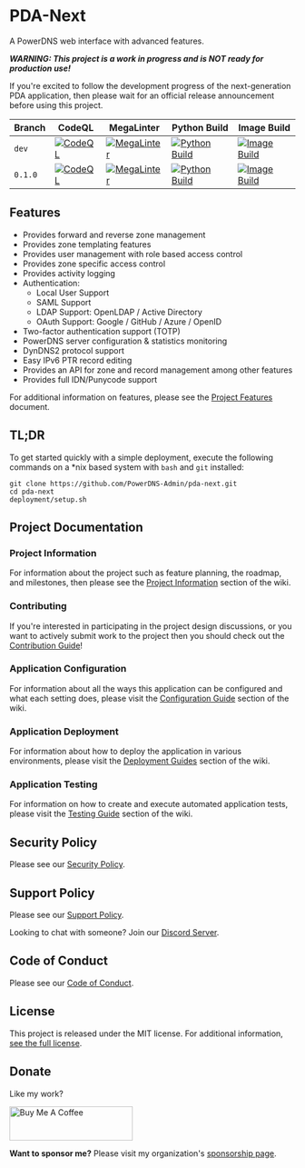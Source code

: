 # PDA-Next

A PowerDNS web interface with advanced features.

***WARNING: This project is a work in progress and is NOT ready for production use!***

If you're excited to follow the development progress of the next-generation PDA application, then please wait for
an official release announcement before using this project.

| Branch  | CodeQL                                                                                                                                                                                                         | MegaLinter                                                                                                                                                                                                 | Python Build                                                                                                                                                                                                   | Image Build                                                                                                                                                                                                 |
|---------|----------------------------------------------------------------------------------------------------------------------------------------------------------------------------------------------------------------|------------------------------------------------------------------------------------------------------------------------------------------------------------------------------------------------------------|----------------------------------------------------------------------------------------------------------------------------------------------------------------------------------------------------------------|-------------------------------------------------------------------------------------------------------------------------------------------------------------------------------------------------------------|
| `dev`   | [![CodeQL](https://github.com/PowerDNS-Admin/pda-next/actions/workflows/codeql-analysis.yml/badge.svg?branch=dev)](https://github.com/PowerDNS-Admin/pda-next/actions/workflows/codeql-analysis.yml)           | [![MegaLinter](https://github.com/PowerDNS-Admin/pda-next/actions/workflows/mega-linter.yml/badge.svg?branch=dev)](https://github.com/PowerDNS-Admin/pda-next/actions/workflows/mega-linter.yml)           | [![Python Build](https://github.com/PowerDNS-Admin/pda-next/actions/workflows/python-build.yml/badge.svg?branch=dev)](https://github.com/PowerDNS-Admin/pda-next/actions/workflows/python-build.yml)           | [![Image Build](https://github.com/PowerDNS-Admin/pda-next/actions/workflows/image-build.yml/badge.svg?branch=dev)](https://github.com/PowerDNS-Admin/pda-next/actions/workflows/image-build.yml)           |
| `0.1.0` | [![CodeQL](https://github.com/PowerDNS-Admin/pda-next/actions/workflows/codeql-analysis.yml/badge.svg?branch=release/0.1.0)](https://github.com/PowerDNS-Admin/pda-next/actions/workflows/codeql-analysis.yml) | [![MegaLinter](https://github.com/PowerDNS-Admin/pda-next/actions/workflows/mega-linter.yml/badge.svg?branch=release/0.1.0)](https://github.com/PowerDNS-Admin/pda-next/actions/workflows/mega-linter.yml) | [![Python Build](https://github.com/PowerDNS-Admin/pda-next/actions/workflows/python-build.yml/badge.svg?branch=release/0.1.0)](https://github.com/PowerDNS-Admin/pda-next/actions/workflows/python-build.yml) | [![Image Build](https://github.com/PowerDNS-Admin/pda-next/actions/workflows/image-build.yml/badge.svg?branch=release/0.1.0)](https://github.com/PowerDNS-Admin/pda-next/actions/workflows/image-build.yml) |

## Features

- Provides forward and reverse zone management
- Provides zone templating features
- Provides user management with role based access control
- Provides zone specific access control
- Provides activity logging
- Authentication:
    - Local User Support
    - SAML Support
    - LDAP Support: OpenLDAP / Active Directory
    - OAuth Support: Google / GitHub / Azure / OpenID
- Two-factor authentication support (TOTP)
- PowerDNS server configuration & statistics monitoring
- DynDNS2 protocol support
- Easy IPv6 PTR record editing
- Provides an API for zone and record management among other features
- Provides full IDN/Punycode support

For additional information on features, please see the
[Project Features](https://github.com/PowerDNS-Admin/pda-next/blob/main/docs/wiki/project/features.md) document.

## TL;DR

To get started quickly with a simple deployment, execute the following commands on a *nix based system
with `bash` and `git` installed:

```
git clone https://github.com/PowerDNS-Admin/pda-next.git
cd pda-next
deployment/setup.sh
```

## Project Documentation

### Project Information

For information about the project such as feature planning, the roadmap, and milestones, then please see the
[Project Information](https://github.com/PowerDNS-Admin/pda-next/blob/main/docs/wiki/project/README.md) section of the
wiki.

### Contributing

If you're interested in participating in the project design discussions, or you want to actively submit work to the
project then you should check out the
[Contribution Guide](https://github.com/PowerDNS-Admin/pda-next/blob/main/docs/wiki/contributing/README.md)!

### Application Configuration

For information about all the ways this application can be configured and what each setting does, please visit the
[Configuration Guide](https://github.com/PowerDNS-Admin/pda-next/blob/main/docs/wiki/configuration/README.md) section of
the wiki.

### Application Deployment

For information about how to deploy the application in various environments, please visit the
[Deployment Guides](https://github.com/PowerDNS-Admin/pda-next/blob/main/docs/wiki/deployment/README.md) section of the
wiki.

### Application Testing

For information on how to create and execute automated application tests, please visit the
[Testing Guide](https://github.com/PowerDNS-Admin/pda-next/blob/main/docs/wiki/testing/README.md) section of the wiki.

## Security Policy

Please see our
[Security Policy](https://github.com/PowerDNS-Admin/pda-next/blob/main/.github/SECURITY.md).

## Support Policy

Please see our
[Support Policy](https://github.com/PowerDNS-Admin/pda-next/blob/main/docs/wiki/support/README.md).

Looking to chat with someone? Join our [Discord Server](https://discord.powerdnsadmin.org).

## Code of Conduct

Please see our
[Code of Conduct](https://github.com/PowerDNS-Admin/pda-next/blob/main/.github/CODE_OF_CONDUCT.md).

## License

This project is released under the MIT license. For additional
information, [see the full license](https://github.com/PowerDNS-Admin/pda-next/blob/main/LICENSE).

## Donate

Like my work?

<a href="https://www.buymeacoffee.com/AzorianMatt" target="_blank"><img src="https://cdn.buymeacoffee.com/buttons/v2/default-blue.png" alt="Buy Me A Coffee" style="height: 60px !important;width: 217px !important;" ></a>

**Want to sponsor me?** Please visit my organization's [sponsorship page](https://github.com/sponsors/AzorianSolutions).
